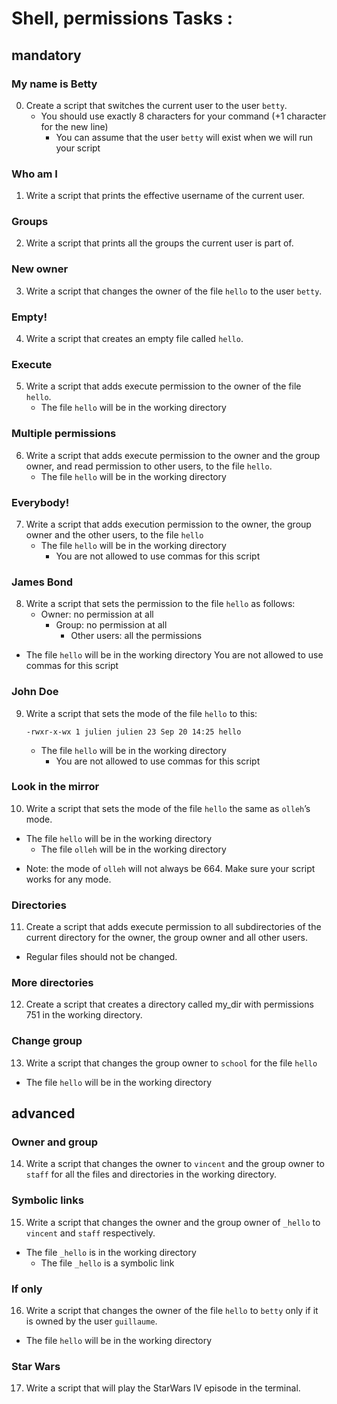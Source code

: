 # Shell, permissions Tasks :


## mandatory


### My name is Betty

0. Create a script that switches the current user to the user `betty`.
   - You should use exactly 8 characters for your command (+1 character for the new line)
     - You can assume that the user `betty` will exist when we will run your script

### Who am I

1. Write a script that prints the effective username of the current user.

### Groups

2. Write a script that prints all the groups the current user is part of.

### New owner

3. Write a script that changes the owner of the file `hello` to the user `betty`.

### Empty!

4. Write a script that creates an empty file called `hello`.

### Execute

5. Write a script that adds execute permission to the owner of the file `hello`.
   - The file `hello` will be in the working directory

### Multiple permissions

6. Write a script that adds execute permission to the owner and the group owner, and read permission to other users, to the file `hello`.
   - The file `hello` will be in the working directory

### Everybody!

7. Write a script that adds execution permission to the owner, the group owner and the other users, to the file `hello`
   - The file `hello` will be in the working directory
     - You are not allowed to use commas for this script

### James Bond

8. Write a script that sets the permission to the file `hello` as follows:
   - Owner: no permission at all
     - Group: no permission at all
     	- Other users: all the permissions

* The file `hello` will be in the working directory You are not allowed to use commas for this script

### John Doe

9. Write a script that sets the mode of the file `hello` to this:

	`-rwxr-x-wx 1 julien julien 23 Sep 20 14:25 hello`

   - The file `hello` will be in the working directory
     - You are not allowed to use commas for this script

### Look in the mirror

10. Write a script that sets the mode of the file `hello` the same as `olleh`’s mode.
   - The file `hello` will be in the working directory
     - The file `olleh` will be in the working directory

* Note: the mode of `olleh` will not always be 664. Make sure your script works for any mode.

### Directories

11. Create a script that adds execute permission to all subdirectories of the current directory for the owner, the group owner and all other users.
   - Regular files should not be changed.

### More directories

12. Create a script that creates a directory called my_dir with permissions 751 in the working directory.

### Change group

13. Write a script that changes the group owner to `school` for the file `hello`
   - The file `hello` will be in the working directory


## advanced


### Owner and group

14. Write a script that changes the owner to `vincent` and the group owner to `staff` for all the files and directories in the working directory.

### Symbolic links

15. Write a script that changes the owner and the group owner of `_hello` to `vincent` and `staff` respectively.
   - The file `_hello` is in the working directory
     - The file `_hello` is a symbolic link

### If only

16. Write a script that changes the owner of the file `hello` to `betty` only if it is owned by the user `guillaume`.
   - The file `hello` will be in the working directory

### Star Wars

17. Write a script that will play the StarWars IV episode in the terminal.



